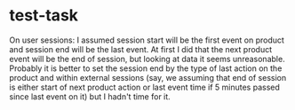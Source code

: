 # test-task

On user sessions:
I assumed session start will be the first event on product 
and session end will be the last event. At first I did that 
the next product event will be the end of session, but looking
at data it seems unreasonable. Probably it is better to set the
session end by the type of last action on the product and within 
external sessions (say, we assuming that end of session is either
start of next product action or last event time if 5 minutes
passed since last event on it) but I hadn't time for it.
